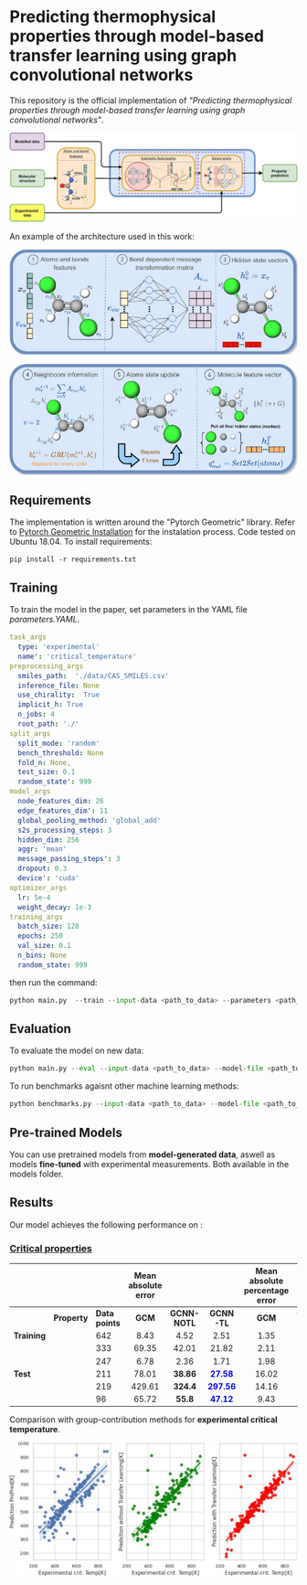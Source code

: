 # Predicting thermophysical properties through model-based transfer learning using graph convolutional networks

This repository is the official implementation of _"Predicting thermophysical properties through model-based transfer learning using graph convolutional networks"_.

<p align="center">
  <img src="/images/network1.png" />
</p>

An example of the architecture used in this work:

<p align="center">
  <img src="/images/model_example1.png" />
</p>

<p align="center">
  <img src="/images/model_example2.png" />
</p>

## Requirements

The implementation is written around the "Pytorch Geometric" library. Refer to [Pytorch Geometric Installation](https://pytorch-geometric.readthedocs.io/en/latest/notes/installation.html) for the instalation process. Code tested on Ubuntu 18.04.
To install requirements:

```setup
pip install -r requirements.txt
```

## Training

To train the model in the paper, set parameters in the YAML file _parameters.YAML_.

```YAML
task_args
  type: 'experimental'
  name': 'critical_temperature'
preprocessing_args
  smiles_path:  './data/CAS_SMILES.csv'
  inference_file: None
  use_chirality:  True
  implicit_h: True
  n_jobs: 4
  root_path: './'
split_args
  split_mode: 'random'
  bench_threshold: None
  fold_n: None,
  test_size: 0.1
  random_state': 999
model_args
  node_features_dim: 26
  edge_features_dim': 11
  global_pooling_method: 'global_add'
  s2s_processing_steps: 3
  hidden_dim: 256
  aggr: 'mean'
  message_passing_steps': 3
  dropout: 0.3
  device': 'cuda'
optimizer_args
  lr: 5e-4
  weight_decay: 1e-3
training_args
  batch_size: 128
  epochs: 250
  val_size: 0.1
  n_bins: None
  random_state: 999
```

then run the command:

```python
python main.py  --train --input-data <path_to_data> --parameters <path_to_parameters_YAML>
```

## Evaluation

To evaluate the model on new data:

```python
python main.py --eval --input-data <path_to_data> --model-file <path_to_model>
```

To run benchmarks agaisnt other machine learning methods:

```python
python benchmarks.py --input-data <path_to_data> --model-file <path_to_model>
```

## Pre-trained Models

You can use pretrained models from **model-generated data**, aswell as models **fine-tuned** with experimental measurements. Both available in the models folder.

## Results

Our model achieves the following performance on :

### [Critical properties](<https://en.wikipedia.org/wiki/Critical_point_(thermodynamics)>)

|              |              |                 | **Mean absolute error** |               |                                            | **Mean absolute percentage error** |               |                                           |
| ------------ | ------------ | --------------- | :---------------------: | :-----------: | :----------------------------------------: | :--------------------------------: | :-----------: | :---------------------------------------: |
|              | **Property** | **Data points** |         **GCM**         | **GCNN-NOTL** |                **GCNN-TL**                 |              **GCM**               | **GCNN-NOTL** |                **GCNN-TL**                |
| **Training** |              | 642             |          8.43           |     4.52      |                    2.51                    |                1.35                |     0.73      |                   0.44                    |
|              |              | 333             |          69.35          |     42.01     |                   21.82                    |                2.11                |     1.29      |                   0.71                    |
|              |              | 247             |          6.78           |     2.36      |                    1.71                    |                1.98                |     0.74      |                   0.67                    |
| **Test**     |              | 211             |          78.01          |   **38.86**   | **<span style="color:blue">27.58</span>**  |               16.02                |   **8.37**    | **<span style="color:blue">5.76</span>**  |
|              |              | 219             |         429.61          |   **324.4**   | **<span style="color:blue">297.56</span>** |               14.16                |   **11.1**    | **<span style="color:blue">10.09</span>** |
|              |              | 96              |          65.72          |   **55.8**    | **<span style="color:blue">47.12</span>**  |                9.43                |   **6.26**    | **<span style="color:blue">5.41</span>**  |

Comparison with group-contribution methods for **experimental critical temperature**.

<p align="center">
  <img src="/images/results1.png" />
</p>
